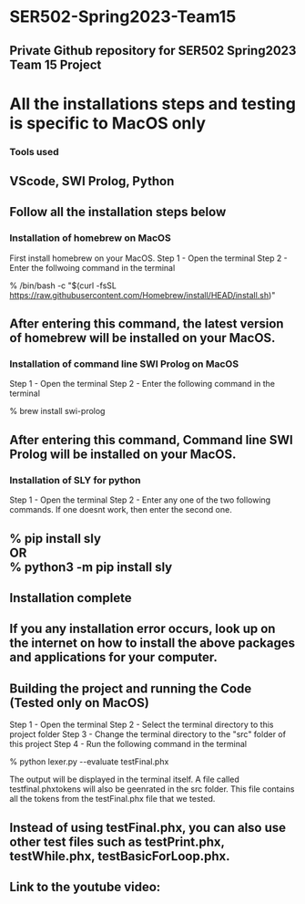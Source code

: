 # SER502-Spring2023-Team15
Private Github repository for SER502 Spring2023 Team 15 Project
---------------------------------------------------------------------
# All the installations steps and testing is specific to MacOS only

### Tools used
VScode, SWI Prolog, Python 
---------------------------------------------------------------------
## Follow all the installation steps below

### Installation of homebrew on MacOS 
First install homebrew on your MacOS.
Step 1 - Open the terminal
Step 2 - Enter the follwoing command in the terminal 

% /bin/bash -c "$(curl -fsSL https://raw.githubusercontent.com/Homebrew/install/HEAD/install.sh)"

After entering this command, the latest version of homebrew will be installed on your MacOS. 
---- 
### Installation of command line SWI Prolog on MacOS
Step 1 - Open the terminal 
Step 2 - Enter the following command in the terminal 

% brew install swi-prolog

After entering this command, Command line SWI Prolog will be installed on your MacOS.
----
### Installation of SLY for python 
Step 1 - Open the terminal 
Step 2 - Enter any one of the two following commands. If one doesnt work, then enter the second one.

% pip install sly     
OR        
% python3 -m pip install sly 
----
## Installation complete 
If you any installation error occurs, look up on the internet on how to install the above 
packages and applications for your computer.
---------------------------------------------------------------------
## Building the project and running the Code (Tested only on MacOS)

Step 1 - Open the terminal 
Step 2 - Select the terminal directory to this project folder 
Step 3 - Change the terminal directory to the "src" folder of this project 
Step 4 - Run the following command in the terminal 

% python lexer.py --evaluate testFinal.phx  

The output will be displayed in the terminal itself. 
A file called testfinal.phxtokens will also be geenrated in the src folder.
This file contains all the tokens from the testFinal.phx file that we tested.

Instead of using testFinal.phx, you can also use other test files such as testPrint.phx,
testWhile.phx, testBasicForLoop.phx.
--------------------------------------------------------------------- 
## Link to the youtube video:
